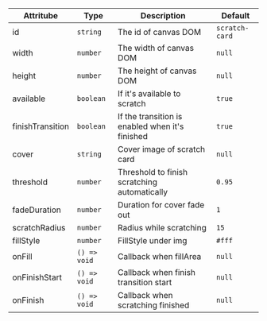 | Attritube | Type | Description | Default |
| --- | --- | ----- | --- |
| id | `string` | The id of canvas DOM | `scratch-card` |
| width | `number` | The width of canvas DOM | `null` |
| height | `number` | The height of canvas DOM | `null` |
| available | `boolean` | If it's available to scratch | `true` |
| finishTransition | `boolean` | If the transition is enabled when it's finished | `true` |
| cover | `string` | Cover image of scratch card | `null` |
| threshold | `number` | Threshold to finish scratching automatically | `0.95` |
| fadeDuration | `number` | Duration for cover fade out | `1` |
| scratchRadius | `number` | Radius while scratching | `15` |
| fillStyle | `number` | FillStyle under img | `#fff` |
| onFill | `() => void` | Callback when fillArea | `null` |
| onFinishStart | `() => void` | Callback when finish transition start | `null` |
| onFinish | `() => void` | Callback when scratching finished | `null` |
